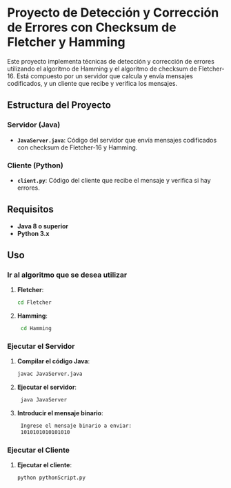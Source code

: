 # Proyecto de Detección y Corrección de Errores con Checksum de Fletcher y Hamming

Este proyecto implementa técnicas de detección y corrección de errores utilizando el algoritmo de Hamming y el algoritmo de checksum de Fletcher-16. Está compuesto por un servidor que calcula y envía mensajes codificados, y un cliente que recibe y verifica los mensajes.

## Estructura del Proyecto

### Servidor (Java)
- **`JavaServer.java`**: Código del servidor que envía mensajes codificados con checksum de Fletcher-16 y Hamming.

### Cliente (Python)
- **`client.py`**: Código del cliente que recibe el mensaje y verifica si hay errores.

## Requisitos

- **Java 8 o superior**
- **Python 3.x**

## Uso

### Ir al algoritmo que se desea utilizar

1. **Fletcher**:
   ```bash
   cd Fletcher
   ```
2. **Hamming**:
   ```bash
    cd Hamming
    ```

### Ejecutar el Servidor

1. **Compilar el código Java**:
   ```bash
   javac JavaServer.java
   ```
2. **Ejecutar el servidor**:
   ```bash
    java JavaServer
    ```
3. **Introducir el mensaje binario**:
    ```bash
     Ingrese el mensaje binario a enviar:
     1010101010101010
     ```

### Ejecutar el Cliente
1. **Ejecutar el cliente**:
   ```bash
   python pythonScript.py
   ```